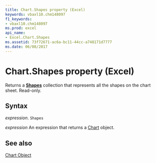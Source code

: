 ```yaml
---
title: Chart.Shapes property (Excel)
keywords: vbaxl10.chm148097
f1_keywords:
- vbaxl10.chm148097
ms.prod: excel
api_name:
- Excel.Chart.Shapes
ms.assetid: 73f72671-ac6a-bc11-44cc-a748171d7777
ms.date: 06/08/2017
---
```



# Chart.Shapes property (Excel)

Returns a  **[Shapes](Excel.Shapes.md)** collection that represents all the shapes on the chart sheet. Read-only.


## Syntax

 _expression_. `Shapes`

 _expression_ An expression that returns a [Chart](Excel.Chart-graph-object.md) object.


## See also


[Chart Object](Excel.Chart(object).md)

